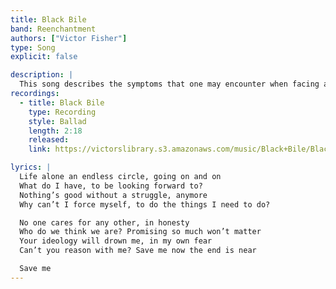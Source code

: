 ```yaml
---
title: Black Bile
band: Reenchantment
authors: ["Victor Fisher"]
type: Song
explicit: false

description: |
  This song describes the symptoms that one may encounter when facing a loss of meaning in their life. It was recorded with the use of traditional instrumentation.
recordings:
  - title: Black Bile
    type: Recording
    style: Ballad
    length: 2:18
    released: 
    link: https://victorslibrary.s3.amazonaws.com/music/Black+Bile/Black+Bile.mp3

lyrics: |
  Life alone an endless circle, going on and on
  What do I have, to be looking forward to?
  Nothing’s good without a struggle, anymore
  Why can’t I force myself, to do the things I need to do?

  No one cares for any other, in honesty
  Who do we think we are? Promising so much won’t matter
  Your ideology will drown me, in my own fear
  Can’t you reason with me? Save me now the end is near

  Save me
---
```

